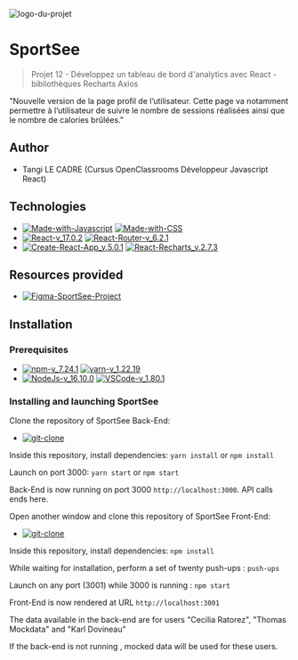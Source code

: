![logo-du-projet](/sportsee/src/assets/logo.png)

# SportSee

> Projet 12 - Développez un tableau de bord d'analytics avec React - bibliothèques Recharts Axios

"Nouvelle version de la page profil de l’utilisateur. 
Cette page va notamment permettre à l’utilisateur de suivre le nombre de sessions réalisées ainsi que le nombre de calories brûlées."



## Author

- Tangi LE CADRE  (Cursus OpenClassrooms Développeur Javascript React)

## Technologies

- [![Made-with-Javascript](https://img.shields.io/badge/Made%20with-Javascript-green?style&logo=javascript)](https://developer.mozilla.org/fr/docs/Web/JavaScript)
  [![Made-with-CSS](https://img.shields.io/badge/Made%20with-CSS-pink?style&logo=css3)](https://github.com/topics/css)
- [![React-v_17.0.2](https://img.shields.io/badge/React-v_17.24.1-blue?style&logo=react)](https://fr.reactjs.org/)
  [![React-Router-v_6.2.1](https://img.shields.io/badge/React_Router-v_6.2.1-yellow?style&logo=react)](https://reactrouter.com/docs/en/v6)
- [![Create-React-App_v.5.0.1](https://img.shields.io/badge/Create%20React%20App-v.5.0.1-purple?style&logo=react)](https://github.com/facebook/create-react-app)
  [![React-Recharts_v.2.7.3](https://img.shields.io/badge/React_Recharts-v_2.7.3-teal?style&logo=react)](https://www.npmjs.com/package/recharts)

## Resources provided

- [![Figma-SportSee-Project](https://img.shields.io/badge/Figma-SportSee-red?style&logo=figma)](https://www.figma.com/file/BMomGVZqLZb811mDMShpLu/UI-design-Sportify-FR?node-id=0%3A1)

## Installation

### Prerequisites

- [![npm-v_7.24.1](https://img.shields.io/badge/npm-v_7.24.1-orange?style&logo=npm)](https://docs.npmjs.com/)
[![yarn-v_1.22.19](https://img.shields.io/badge/yarn-v_1.22.19-teal?style&logo=yarn)](https://classic.yarnpkg.com/en/docs/usage)
- [![NodeJs-v_16.10.0](https://img.shields.io/badge/NodeJs-v_16.10.0-red?style&logo=nodedotjs)](https://nodejs.org/en/docs/)
[![VSCode-v_1.80.1](https://img.shields.io/badge/VSCode-v_1.80.1-black?style&logo=visual-studio-code)](https://code.visualstudio.com/download)

### Installing and launching SportSee

Clone the repository of SportSee Back-End:

- [![git-clone](https://img.shields.io/badge/Git%20clone-BackEnd%20SportSee-pink?style&logo=github)](https://github.com/OpenClassrooms-Student-Center/P9-front-end-dashboard)

Inside this repository, install dependencies: `yarn install` or `npm install`

Launch on port 3000: `yarn start` or `npm start`

Back-End is now running on port 3000 `http://localhost:3000`. API calls ends here.

Open another window and clone this repository of SportSee Front-End:

- [![git-clone](https://img.shields.io/badge/Git%20clone-Project%20SportSee-red?style&logo=github)](https://github.com/TangiLC/P12-FrontEnd-SportSee)

Inside this repository, install dependencies: `npm install`

While waiting for installation, perform a set of twenty push-ups : `push-ups`

Launch on any port (3001) while 3000 is running : `npm start`

Front-End is now rendered at URL `http://localhost:3001`

The data available in the back-end are for users "Cecilia Ratorez", "Thomas Mockdata" and "Karl Dovineau"

If the back-end is not running , mocked data will be used for these users.


